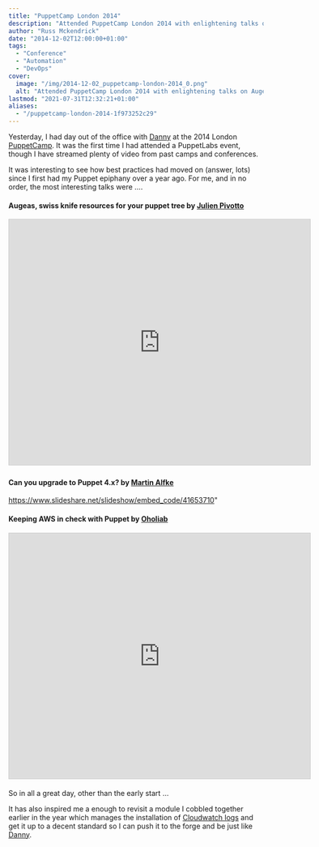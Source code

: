 ```yaml
---
title: "PuppetCamp London 2014"
description: "Attended PuppetCamp London 2014 with enlightening talks on Augeas, Puppet 4.x upgrades, and AWS management, sparking new project inspirations."
author: "Russ Mckendrick"
date: "2014-12-02T12:00:00+01:00"
tags:
  - "Conference"
  - "Automation"
  - "DevOps"
cover:
  image: "/img/2014-12-02_puppetcamp-london-2014_0.png"
  alt: "Attended PuppetCamp London 2014 with enlightening talks on Augeas, Puppet 4.x upgrades, and AWS management, sparking new project inspirations."
lastmod: "2021-07-31T12:32:21+01:00"
aliases:
  - "/puppetcamp-london-2014-1f973252c29"
---
```


Yesterday, I had day out of the office with [Danny](https://www.linkedin.com/pub/danny-roberts/14/333/636) at the 2014 London [PuppetCamp](https://twitter.com/hashtag/puppetcamp). It was the first time I had attended a PuppetLabs event, though I have streamed plenty of video from past camps and conferences.

It was interesting to see how best practices had moved on (answer, lots) since I first had my Puppet epiphany over a year ago. For me, and in no order, the most interesting talks were ….

#### Augeas, swiss knife resources for your puppet tree by [Julien Pivotto](https://www.slideshare.net/roidelapluie/)

<iframe src="https://www.slideshare.net/slideshow/embed_code/key/qJXBEMIHNbis0v" width="595" height="485" frameborder="0" marginwidth="0" marginheight="0" scrolling="no" style="border:1px solid #CCC; border-width:1px; margin-bottom:5px; " allowfullscreen> </iframe>

#### Can you upgrade to Puppet 4.x? by [Martin Alfke](https://www.slideshare.net/tuxmea)

https://www.slideshare.net/slideshow/embed_code/41653710"

#### Keeping AWS in check with Puppet by [Oholiab](https://www.slideshare.net/)

<iframe src="https://www.slideshare.net/slideshow/embed_code/key/4LExPLT9oB8kc8" width="595" height="485" frameborder="0" marginwidth="0" marginheight="0" scrolling="no" style="border:1px solid #CCC; border-width:1px; margin-bottom:5px; " allowfullscreen> </iframe>

So in all a great day, other than the early start …

It has also inspired me a enough to revisit a module I cobbled together earlier in the year which manages the installation of [Cloudwatch logs](/2014/07/22/high-availability-central-logging-in-aws/) and get it up to a decent standard so I can push it to the forge and be just like [Danny](https://forge.puppetlabs.com/kemra102).

